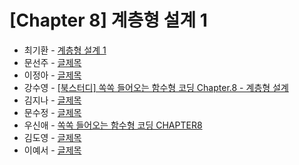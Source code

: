 # [Chapter 8] 계층형 설계 1

- 최기환 - [계층형 설계 1](https://www.blog.gihwan-dev.com/posts/bookSailor-fp-chapter8/)
- 문선주 - [글제목](링크)
- 이정아 - [글제목](링크)
- 강수영 - [[북스터디] 쏙쏙 들어오는 함수형 코딩 Chapter.8 - 계층형 설계](https://velog.io/@sooyoung15928/%EB%B6%81%EC%8A%A4%ED%84%B0%EB%94%94-%EC%8F%99%EC%8F%99-%EB%93%A4%EC%96%B4%EC%98%A4%EB%8A%94-%ED%95%A8%EC%88%98%ED%98%95-%EC%BD%94%EB%94%A9-Chapter.8-%EA%B3%84%EC%B8%B5%ED%98%95-%EC%84%A4%EA%B3%84)
- 김지나 - [글제목](링크)
- 문수정 - [글제목](링크)
- 우신애 - [쏙쏙 들어오는 함수형 코딩 CHAPTER8](https://velog.io/@wooshinae/%EC%8F%99%EC%8F%99-%EB%93%A4%EC%96%B4%EC%98%A4%EB%8A%94-%ED%95%A8%EC%88%98%ED%98%95%EC%BD%94%EB%94%A9-CHAPTER8)
- 김도영 - [글제목](링크)
- 이예서 - [글제목](링크)
